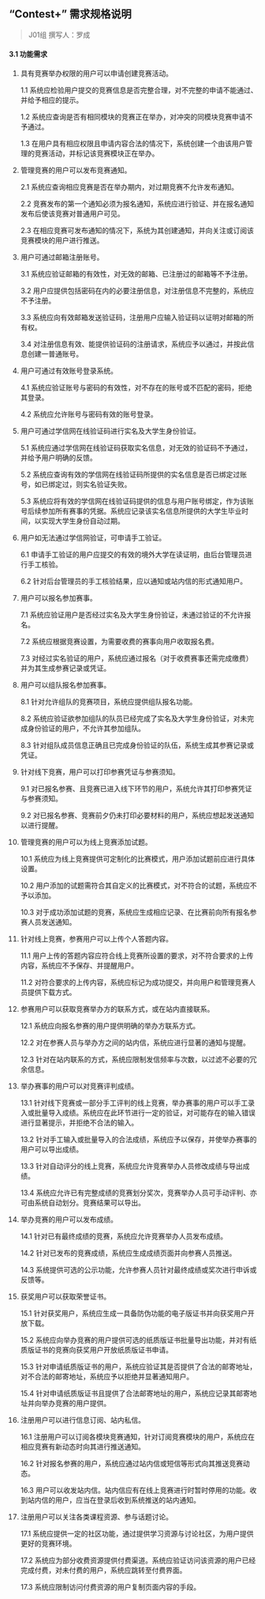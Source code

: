 ## “Contest+” 需求规格说明

> J01组  撰写人：罗成

#### 3.1 功能需求

1. 具有竞赛举办权限的用户可以申请创建竞赛活动。

    1.1 系统应检验用户提交的竞赛信息是否完整合理，对不完整的申请不能通过、并给予相应的提示。

    1.2 系统应查询是否有相同模块的竞赛正在举办，对冲突的同模块竞赛申请不予通过。

    1.3 在用户具有相应权限且申请内容合法的情况下，系统创建一个由该用户管理的竞赛活动，并标记该竞赛模块正在举办。

2. 管理竞赛的用户可以发布竞赛通知。

    2.1 系统应查询相应竞赛是否在举办期内，对过期竞赛不允许发布通知。

    2.2 竞赛发布的第一个通知必须为报名通知，系统应进行验证、并在报名通知发布后使该竞赛对普通用户可见。

    2.3 在相应竞赛可发布通知的情况下，系统为其创建通知，并向关注或订阅该竞赛模块的用户进行推送。

3. 用户可通过邮箱注册账号。

    3.1 系统应验证邮箱的有效性，对无效的邮箱、已注册过的邮箱等不予注册。

    3.2 用户应提供包括密码在内的必要注册信息，对注册信息不完整的，系统应不予注册。

    3.3 系统应向有效邮箱发送验证码，注册用户应输入验证码以证明对邮箱的所有权。

    3.4 对注册信息有效、能提供验证码的注册请求，系统应予以通过，并按此信息创建一普通账号。

4. 用户可通过有效账号登录系统。

    4.1 系统应验证账号与密码的有效性，对不存在的账号或不匹配的密码，拒绝其登录。

    4.2 系统应允许账号与密码有效的账号登录。

5. 用户可通过学信网在线验证码进行实名及大学生身份验证。

    5.1 系统应通过学信网在线验证码获取实名信息，对无效的验证码不予通过，并给予用户明确的反馈。

    5.2 系统应查询有效的学信网在线验证码所提供的实名信息是否已绑定过账号，如已绑定过，则实名验证失败。

    5.3 系统应将有效的学信网在线验证码提供的信息与用户账号绑定，作为该账号后续参加所有赛事的凭据。系统应记录该实名信息所提供的大学生毕业时间，以实现大学生身份自动过期。

6. 用户如无法通过学信网验证，可申请手工验证。

    6.1 申请手工验证的用户应提交的有效的境外大学在读证明，由后台管理员进行手工核验。

    6.2 针对后台管理员的手工核验结果，应以通知或站内信的形式通知用户。

7. 用户可以报名参加赛事。

    7.1 系统应验证用户是否经过实名及大学生身份验证，未通过验证的不允许报名。

    7.2 系统应根据竞赛设置，为需要收费的赛事向用户收取报名费。

    7.3 对经过实名验证的用户，系统应通过报名（对于收费赛事还需完成缴费）并为其生成参赛记录或凭证。

8. 用户可以组队报名参加赛事。

    8.1 针对允许组队的竞赛项目，系统应提供组队报名功能。

    8.2 系统应验证欲参加组队的队员已经完成了实名及大学生身份验证，对未完成身份验证的用户，不允许其参加组队。

    8.3 针对组队成员信息正确且已完成身份验证的队伍，系统生成其参赛记录或凭证。

9. 针对线下竞赛，用户可以打印参赛凭证与参赛须知。

    9.1 对已报名参赛、且竞赛已进入线下环节的用户，系统允许其打印参赛凭证与参赛须知。

    9.2 对已报名参赛、竞赛前夕仍未打印必要材料的用户，系统应想起发送通知以进行提醒。

10. 管理竞赛的用户可以为线上竞赛添加试题。

    10.1 系统应为线上竞赛提供可定制化的比赛模式，用户添加试题前应进行具体设置。

    10.2 用户添加的试题需符合其自定义的比赛模式，对不符合的试题，系统应不予以添加。

    10.3 对于成功添加试题的竞赛，系统应生成相应记录、在比赛前向所有报名参赛人员发送通知。

11. 针对线上竞赛，参赛用户可以上传个人答题内容。

    11.1 用户上传的答题内容应符合线上竞赛所设置的要求，对不符合要求的上传内容，系统应不予保存、并提醒用户。

    11.2 对符合要求的上传内容，系统应标记为成功提交，并向用户和管理竞赛人员提供下载方式。

12. 参赛用户可以获取竞赛举办方的联系方式，或在站内直接联系。

    12.1 系统应向报名参赛的用户提供明确的举办方联系方式。

    12.2 对在参赛人员与举办方之间的站内信，系统应进行显著的通知与提醒。

    12.3 针对在站内联系的方式，系统应限制发信频率与次数，以过滤不必要的冗余信息。

13. 举办赛事的用户可以对竞赛评判成绩。

    13.1 针对线下竞赛或一部分手工评判的线上竞赛，举办赛事的用户可以手工录入或批量导入成绩。系统应在此环节进行一定的验证，对可能存在的输入错误进行显著提示，并拒绝不合法的输入。

    13.2 针对手工输入或批量导入的合法成绩，系统应予以保存，并使举办赛事的用户可以导出成绩。

    13.3 针对自动评分的线上竞赛，系统应允许竞赛举办人员修改成绩与导出成绩。

    13.4 系统应允许已有完整成绩的竞赛划分奖次，竞赛举办人员可手动评判、亦可由系统自动划分。竞赛结果可以导出。

14. 举办竞赛的用户可以发布成绩。

    14.1 针对已有最终成绩的竞赛，系统应允许竞赛举办人员发布成绩。

    14.2 针对已发布的竞赛成绩，系统应生成成绩页面并向参赛人员推送。

    14.3 系统提供可选的公示功能，允许参赛人员针对最终成绩或奖次进行申诉或反馈等。

15. 获奖用户可以获取荣誉证书。

    15.1 针对获奖用户，系统应生成一具备防伪功能的电子版证书并向获奖用户开放下载。

    15.2 系统应向举办竞赛的用户提供可选的纸质版证书批量导出功能，并对有纸质版证书的竞赛向获奖用户开放纸质版证书申请。

    15.3 针对申请纸质版证书的用户，系统应验证其是否提供了合法的邮寄地址，对不合法的邮寄地址，系统应予以拒绝并显著通知用户。

    15.4 针对申请纸质版证书且提供了合法邮寄地址的用户，系统应记录其邮寄地址并向举办竞赛的用户提供。

16. 注册用户可以进行信息订阅、站内私信。

    16.1 注册用户可以订阅各模块竞赛通知，针对订阅竞赛模块的用户，系统应在相应竞赛有新动态时向其进行推送通知。

    16.2 针对报名参赛的用户，系统应通过站内信或短信等形式向其推送竞赛动态。

    16.3 用户可以收发站内信。站内信应有在线上竞赛进行时暂时停用的功能。收到站内信的用户，应当在登录后收到系统推送的站内通知。

17. 注册用户可以关注各类课程资源、参与话题讨论。

    17.1 系统应提供一定的社区功能，通过提供学习资源与讨论社区，为用户提供更好的竞赛环境。

    17.2 系统应为部分收费资源提供付费渠道。系统应验证访问该资源的用户已经完成付费，对未付费的用户，系统应跳转至付费界面。

    17.3 系统应限制访问付费资源的用户复制页面内容的手段。


